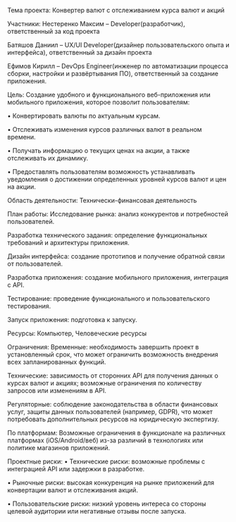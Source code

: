 Тема проекта:
Конвертер валют с отслеживанием курса валют и акций

Участники:
Нестеренко Максим – Developer(разработчик), ответственный за код проекта

Батяшов Даниил – UX/UI Developer(дизайнер пользовательского опыта и интерфейса), ответственный за дизайн проекта

Ефимов Кирилл – DevOps Engineer(инженер по автоматизации процесса сборки, настройки и развёртывания ПО), ответственный за создание приложения.

Цель:
Создание удобного и функционального веб-приложения или мобильного приложения, которое позволит пользователям:

• Конвертировать валюты по актуальным курсам.

• Отслеживать изменения курсов различных валют в реальном времени.

• Получать информацию о текущих ценах на акции, а также отслеживать их динамику.

• Предоставлять пользователям возможность устанавливать уведомления о достижении определенных уровней курсов валют и цен на акции.

Область деятельности:
Технически-финансовая деятельность

План работы:
Исследование рынка: анализ конкурентов и потребностей пользователей.

Разработка технического задания: определение функциональных требований и архитектуры приложения.

Дизайн интерфейса: создание прототипов и получение обратной связи от пользователей.

Разработка приложения: создание мобильного приложения, интеграция с API.

Тестирование: проведение функционального и пользовательского тестирования.

Запуск приложения: подготовка к запуску.

Ресурсы:
Компьютер, Человеческие ресурсы

Ограничения:
Временные: необходимость завершить проект в установленный срок, что может ограничить возможность внедрения всех запланированных функций.

Технические: зависимость от сторонних API для получения данных о курсах валют и акциях; возможные ограничения по количеству запросов или изменениям в API.

Регуляторные: соблюдение законодательства в области финансовых услуг, защиты данных пользователей (например, GDPR), что может потребовать дополнительных ресурсов на юридическую экспертизу.

По платформам: Возможные ограничения в функционале на различных платформах (iOS/Android/веб) из-за различий в технологиях или политике магазинов приложений.

Проектные риски:
• Технические риски: возможные проблемы с интеграцией API или задержки в разработке.

• Рыночные риски: высокая конкуренция на рынке приложений для конвертации валют и отслеживания акций.

• Пользовательские риски: низкий уровень интереса со стороны целевой аудитории или негативные отзывы после запуска.
